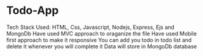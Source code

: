 # Todo-App
Tech Stack Used: HTML, Css, Javascript, Nodejs, Express, Ejs and MongoDb
Have used MVC approach to oraganize the file
Have used Mobile first approach to make it responsive
You can add you todo in todo list and delete it whenever you will complete it
Data will store in MongoDb database
